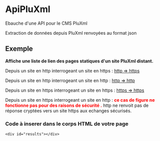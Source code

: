 # ApiPluXml
Ebauche d'une API pour le CMS PluXml

Extraction de données depuis PluXml renvoyées au format json

<h2>Exemple</h2>
<p><b>Affiche une liste de lien des pages statiques d'un site PluXml distant.</b></p>
<p>Depuis un site en http interrogeant un site en https : <a href="http://gcyrillus.free.fr/589/index.php?static5/test-free-to-https" target="_blank"> http => https</a></p>
<p>Depuis un site en http interrogeant un site en http : <a href="http://gcyrillus.free.fr/589/index.php?static5/test-free-to-http" target="_blank"> http => http</a></p>
<p>Depuis un site en https interrogeant un site en https : <a href="https://pluxopolis.net/crashnewstest/static5/sub2" target="_blank"> https => https</a></p>
<p>Depuis un site en https interrogeant un site en http : <b style="color:red;">ce cas de figure ne fonctionne pas pour des raisons de sécurité .</b> http ne renvoit pas de réponse cryptées vers un site https aux echanges sécurisés.</p>
<p></p>
<h3>Code à inserer dans le corps HTML de votre page</h3>
<pre><code>&lt;div id="results"><!-- La liste s'affiche ici -->&lt;/div>
<script>
/*/Config/*/
// Votre clé
const apiKey = 'apiPluXml';

// protocol HTTP du site (preference https (connexion sécurisé)| http non garantie )
// connexion https => https : OK | connexion http => http OK | connexions https => http  BLOCKED ! |  http => https OK
const ProtocolHTTP = 'https';/* or http */

// nom du domaine de l'API suivit d'un / et d'un ? si l'url rewriting n'est pas activé sur le site OluXml distant.
const apiPluXmlSite = 'pluxthemes.com/';/*  exemple: 'pluxopolis.net/crashnewstest/' ou 'pluxthemes.com/?'   */

// nombre d'article par page
const apibypage=''; /* rien = la config du site distant */  

// afficher l'article en entier ?
let artcontent= false ; /* pour voir tout l'article : mettre a  true */
/*/End Config/*/

// Création et appel du fichier javascript distant.
let scpt = document.createElement('script');
scpt.setAttribute('id','apiCall');
scpt.setAttribute('async','');
scpt.setAttribute('src', ProtocolHTTP+'://'+apiPluXmlSite.replace(/\?$/, '')+'plugins/ApiPluXml/js/apiCalling.js');
document.querySelector('#results').appendChild(scpt);

  var script = document.querySelector('#apiCall');
  script.addEventListener('load', function() {
	////fonctions d'appels et d'affichage html
	//========================================
	//	getPlxApiResult(apiPluXmlSite+'apiPluxml') ; // aide descriptif
	//	getPlxApiResult(apiPluXmlSite+'apiPluxml&static','static') ;
		getPlxApiResult(apiPluXmlSite+'apiPluxml&article&page_number=1&bypage=5','article') ;
	//	getPlxApiResult(apiPluXmlSite+'apiPluxml&categorie','categorie') ;
	//	getPlxApiResult(apiPluXmlSite+'apiPluxml&etiquette','etiquette') ;

	////fonction d'appels , retourne un objet json
	//============================================
	//	getPlxApiResult(apiPluXmlSite+apiPluxml&commentaires','commentaires') 
	//	getPlxApiResult(apiPluXmlSite+apiPluxml&authors','authors')  
	//// (dé)commenter les lignes necessaires
  });	
</script>
</code></pre>
